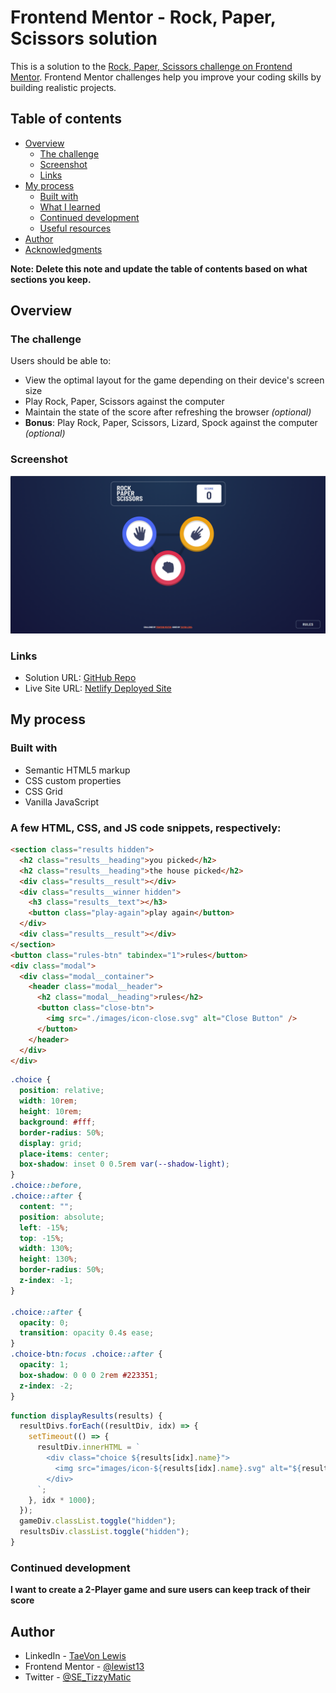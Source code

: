 # Frontend Mentor - Rock, Paper, Scissors solution

This is a solution to the [Rock, Paper, Scissors challenge on Frontend Mentor](https://www.frontendmentor.io/challenges/rock-paper-scissors-game-pTgwgvgH). Frontend Mentor challenges help you improve your coding skills by building realistic projects.

## Table of contents

- [Overview](#overview)
  - [The challenge](#the-challenge)
  - [Screenshot](#screenshot)
  - [Links](#links)
- [My process](#my-process)
  - [Built with](#built-with)
  - [What I learned](#what-i-learned)
  - [Continued development](#continued-development)
  - [Useful resources](#useful-resources)
- [Author](#author)
- [Acknowledgments](#acknowledgments)

**Note: Delete this note and update the table of contents based on what sections you keep.**

## Overview

### The challenge

Users should be able to:

- View the optimal layout for the game depending on their device's screen size
- Play Rock, Paper, Scissors against the computer
- Maintain the state of the score after refreshing the browser _(optional)_
- **Bonus**: Play Rock, Paper, Scissors, Lizard, Spock against the computer _(optional)_

### Screenshot

![](images/landingpage.png)

### Links

- Solution URL: [GitHub Repo](https://github.com/lewist13/ROCK-PAPER-SCISSCORS)
- Live Site URL: [Netlify Deployed Site](https://roshamboapp.netlify.app/)

## My process

### Built with

- Semantic HTML5 markup
- CSS custom properties
- CSS Grid
- Vanilla JavaScript

### A few HTML, CSS, and JS code snippets, respectively:

```html
<section class="results hidden">
  <h2 class="results__heading">you picked</h2>
  <h2 class="results__heading">the house picked</h2>
  <div class="results__result"></div>
  <div class="results__winner hidden">
    <h3 class="results__text"></h3>
    <button class="play-again">play again</button>
  </div>
  <div class="results__result"></div>
</section>
<button class="rules-btn" tabindex="1">rules</button>
<div class="modal">
  <div class="modal__container">
    <header class="modal__header">
      <h2 class="modal__heading">rules</h2>
      <button class="close-btn">
        <img src="./images/icon-close.svg" alt="Close Button" />
      </button>
    </header>
  </div>
</div>
```

```css
.choice {
  position: relative;
  width: 10rem;
  height: 10rem;
  background: #fff;
  border-radius: 50%;
  display: grid;
  place-items: center;
  box-shadow: inset 0 0.5rem var(--shadow-light);
}
.choice::before,
.choice::after {
  content: "";
  position: absolute;
  left: -15%;
  top: -15%;
  width: 130%;
  height: 130%;
  border-radius: 50%;
  z-index: -1;
}

.choice::after {
  opacity: 0;
  transition: opacity 0.4s ease;
}
.choice-btn:focus .choice::after {
  opacity: 1;
  box-shadow: 0 0 0 2rem #223351;
  z-index: -2;
}
```

```js
function displayResults(results) {
  resultDivs.forEach((resultDiv, idx) => {
    setTimeout(() => {
      resultDiv.innerHTML = `
        <div class="choice ${results[idx].name}">
          <img src="images/icon-${results[idx].name}.svg" alt="${results[idx].name}" />
        </div>
      `;
    }, idx * 1000);
  });
  gameDiv.classList.toggle("hidden");
  resultsDiv.classList.toggle("hidden");
}
```

### Continued development

**I want to create a 2-Player game and sure users can keep track of their score**

## Author

- LinkedIn - [TaeVon Lewis](https://www.linkedin.com/in/taevonlewis/)
- Frontend Mentor - [@lewist13](https://www.frontendmentor.io/profile/lewist13)
- Twitter - [@SE_TizzyMatic](https://twitter.com/SE_TizzyMatic)
